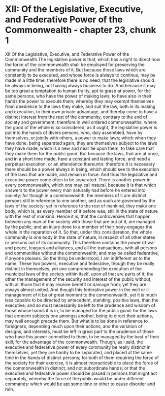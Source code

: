 # XII: Of the Legislative, Executive, and Federative Power of the Commonwealth - chapter 23, chunk 1

XII Of the Legislative, Executive, and Federative Power of the Commonwealth The legislative power is that, which has a right to direct how the force of the commonwealth shall be employed for preserving the community and the members of it. But because those laws which are constantly to be executed, and whose force is always to continue, may be made in a little time; therefore there is no need, that the legislative should be always in being, not having always business to do. And because it may be too great a temptation to human frailty, apt to grasp at power, for the same persons, who have the power of making laws, to have also in their hands the power to execute them; whereby they may exempt themselves from obedience to the laws they make, and suit the law, both in its making and execution, to their own private advantage, and thereby come to have a distinct interest from the rest of the community, contrary to the end of society and government: therefore in well ordered commonwealths, where the good of the whole is so considered, as it ought, the legislative power is put into the hands of divers persons, who, duly assembled, have by themselves, or jointly with others, a power to make laws; which when they have done, being separated again, they are themselves subject to the laws they have made; which is a new and near tie upon them, to take care that they make them for the public good. But because the laws, that are at once, and in a short time made, have a constant and lasting force, and need a perpetual execution, or an attendance thereunto: therefore it is necessary there should be a power always in being, which should see to the execution of the laws that are made, and remain in force. And thus the legislative and executive power come often to be separated. There is another power in every commonwealth, which one may call natural, because it is that which answers to the power every man naturally had before he entered into society: for though in a commonwealth, the members of it are distinct persons still in reference to one another, and as such are governed by the laws of the society; yet in reference to the rest of mankind, they make one body, which is, as every member of it before was, still in the state of nature with the rest of mankind. Hence it is, that the controversies that happen between any man of the society with those that are out of it, are managed by the public; and an injury done to a member of their body engages the whole in the reparation of it. So that, under this consideration, the whole community is one body in the state of nature, in respect of all other states or persons out of its community. This therefore contains the power of war and peace, leagues and alliances, and all the transactions, with all persons and communities without the commonwealth; and may be called federative, if anyone pleases. So the thing be understood, I am indifferent as to the name. These two powers, executive and federative, though they be really distinct in themselves, yet one comprehending the execution of the municipal laws of the society within itself, upon all that are parts of it; the other the management of the security and interest of the public without, with all those that it may receive benefit or damage from; yet they are always almost united. And though this federative power in the well or ill management of it be of great moment to the commonwealth, yet it is much less capable to be directed by antecedent, standing, positive laws, than the executive; and so must necessarily be left to the prudence and wisdom of those whose hands it is in, to be managed for the public good: for the laws that concern subjects one amongst another, being to direct their actions, may well enough precede them. But what is to be done in reference to foreigners, depending much upon their actions, and the variation of designs, and interests, must be left in great part to the prudence of those who have this power committed to them, to be managed by the best of their skill, for the advantage of the commonwealth. Though, as I said, the executive and federative power of every community be really distinct in themselves, yet they are hardly to be separated, and placed at the same time in the hands of distinct persons; for both of them requiring the force of the society for their exercise, it is almost impracticable to place the force of the commonwealth in distinct, and not subordinate hands; or that the executive and federative power should be placed in persons that might act separately, whereby the force of the public would be under different commands: which would be apt some time or other to cause disorder and ruin.